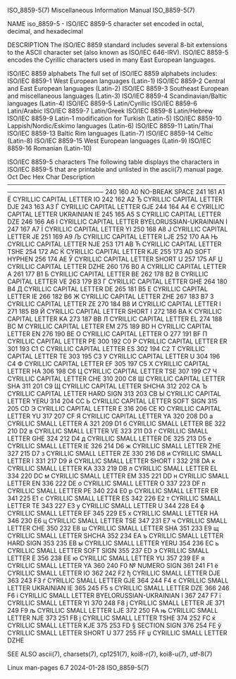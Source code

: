 ISO_8859-5(7)						       Miscellaneous Information Manual							 ISO_8859-5(7)

NAME
       iso_8859-5 - ISO/IEC 8859-5 character set encoded in octal, decimal, and hexadecimal

DESCRIPTION
       The  ISO/IEC  8859  standard  includes several 8-bit extensions to the ASCII character set (also known as ISO/IEC 646-IRV).  ISO/IEC 8859-5 encodes the
       Cyrillic characters used in many East European languages.

   ISO/IEC 8859 alphabets
       The full set of ISO/IEC 8859 alphabets includes:
       ISO/IEC 8859-1	 West European languages (Latin-1)
       ISO/IEC 8859-2	 Central and East European languages (Latin-2)
       ISO/IEC 8859-3	 Southeast European and miscellaneous languages (Latin-3)
       ISO/IEC 8859-4	 Scandinavian/Baltic languages (Latin-4)
       ISO/IEC 8859-5	 Latin/Cyrillic
       ISO/IEC 8859-6	 Latin/Arabic
       ISO/IEC 8859-7	 Latin/Greek
       ISO/IEC 8859-8	 Latin/Hebrew
       ISO/IEC 8859-9	 Latin-1 modification for Turkish (Latin-5)
       ISO/IEC 8859-10	 Lappish/Nordic/Eskimo languages (Latin-6)
       ISO/IEC 8859-11	 Latin/Thai
       ISO/IEC 8859-13	 Baltic Rim languages (Latin-7)
       ISO/IEC 8859-14	 Celtic (Latin-8)
       ISO/IEC 8859-15	 West European languages (Latin-9)
       ISO/IEC 8859-16	 Romanian (Latin-10)

   ISO/IEC 8859-5 characters
       The following table displays the characters in ISO/IEC 8859-5 that are printable and unlisted in the ascii(7) manual page.
       Oct   Dec   Hex	 Char	Description
       ────────────────────────────────────────────────────────────────────────
       240   160   A0		NO-BREAK SPACE
       241   161   A1	  Ё	CYRILLIC CAPITAL LETTER IO
       242   162   A2	  Ђ	CYRILLIC CAPITAL LETTER DJE
       243   163   A3	  Ѓ	CYRILLIC CAPITAL LETTER GJE
       244   164   A4	  Є	CYRILLIC CAPITAL LETTER UKRAINIAN IE
       245   165   A5	  Ѕ	CYRILLIC CAPITAL LETTER DZE
       246   166   A6	  І	CYRILLIC CAPITAL LETTER
				BYELORUSSIAN-UKRAINIAN I
       247   167   A7	  Ї	CYRILLIC CAPITAL LETTER YI
       250   168   A8	  Ј	CYRILLIC CAPITAL LETTER JE
       251   169   A9	  Љ	CYRILLIC CAPITAL LETTER LJE
       252   170   AA	  Њ	CYRILLIC CAPITAL LETTER NJE
       253   171   AB	  Ћ	CYRILLIC CAPITAL LETTER TSHE
       254   172   AC	  Ќ	CYRILLIC CAPITAL LETTER KJE
       255   173   AD		SOFT HYPHEN
       256   174   AE	  Ў	CYRILLIC CAPITAL LETTER SHORT U
       257   175   AF	  Џ	CYRILLIC CAPITAL LETTER DZHE
       260   176   B0	  А	CYRILLIC CAPITAL LETTER A
       261   177   B1	  Б	CYRILLIC CAPITAL LETTER BE
       262   178   B2	  В	CYRILLIC CAPITAL LETTER VE
       263   179   B3	  Г	CYRILLIC CAPITAL LETTER GHE
       264   180   B4	  Д	CYRILLIC CAPITAL LETTER DE
       265   181   B5	  Е	CYRILLIC CAPITAL LETTER IE
       266   182   B6	  Ж	CYRILLIC CAPITAL LETTER ZHE
       267   183   B7	  З	CYRILLIC CAPITAL LETTER ZE
       270   184   B8	  И	CYRILLIC CAPITAL LETTER I
       271   185   B9	  Й	CYRILLIC CAPITAL LETTER SHORT I
       272   186   BA	  К	CYRILLIC CAPITAL LETTER KA
       273   187   BB	  Л	CYRILLIC CAPITAL LETTER EL
       274   188   BC	  М	CYRILLIC CAPITAL LETTER EM
       275   189   BD	  Н	CYRILLIC CAPITAL LETTER EN
       276   190   BE	  О	CYRILLIC CAPITAL LETTER O
       277   191   BF	  П	CYRILLIC CAPITAL LETTER PE
       300   192   C0	  Р	CYRILLIC CAPITAL LETTER ER
       301   193   C1	  С	CYRILLIC CAPITAL LETTER ES
       302   194   C2	  Т	CYRILLIC CAPITAL LETTER TE
       303   195   C3	  У	CYRILLIC CAPITAL LETTER U
       304   196   C4	  Ф	CYRILLIC CAPITAL LETTER EF
       305   197   C5	  Х	CYRILLIC CAPITAL LETTER HA
       306   198   C6	  Ц	CYRILLIC CAPITAL LETTER TSE
       307   199   C7	  Ч	CYRILLIC CAPITAL LETTER CHE
       310   200   C8	  Ш	CYRILLIC CAPITAL LETTER SHA
       311   201   C9	  Щ	CYRILLIC CAPITAL LETTER SHCHA
       312   202   CA	  Ъ	CYRILLIC CAPITAL LETTER HARD SIGN
       313   203   CB	  Ы	CYRILLIC CAPITAL LETTER YERU
       314   204   CC	  Ь	CYRILLIC CAPITAL LETTER SOFT SIGN
       315   205   CD	  Э	CYRILLIC CAPITAL LETTER E
       316   206   CE	  Ю	CYRILLIC CAPITAL LETTER YU
       317   207   CF	  Я	CYRILLIC CAPITAL LETTER YA
       320   208   D0	  а	CYRILLIC SMALL LETTER A
       321   209   D1	  б	CYRILLIC SMALL LETTER BE
       322   210   D2	  в	CYRILLIC SMALL LETTER VE
       323   211   D3	  г	CYRILLIC SMALL LETTER GHE
       324   212   D4	  д	CYRILLIC SMALL LETTER DE
       325   213   D5	  е	CYRILLIC SMALL LETTER IE
       326   214   D6	  ж	CYRILLIC SMALL LETTER ZHE
       327   215   D7	  з	CYRILLIC SMALL LETTER ZE
       330   216   D8	  и	CYRILLIC SMALL LETTER I
       331   217   D9	  й	CYRILLIC SMALL LETTER SHORT I
       332   218   DA	  к	CYRILLIC SMALL LETTER KA
       333   219   DB	  л	CYRILLIC SMALL LETTER EL
       334   220   DC	  м	CYRILLIC SMALL LETTER EM
       335   221   DD	  н	CYRILLIC SMALL LETTER EN
       336   222   DE	  о	CYRILLIC SMALL LETTER O
       337   223   DF	  п	CYRILLIC SMALL LETTER PE
       340   224   E0	  р	CYRILLIC SMALL LETTER ER
       341   225   E1	  с	CYRILLIC SMALL LETTER ES
       342   226   E2	  т	CYRILLIC SMALL LETTER TE
       343   227   E3	  у	CYRILLIC SMALL LETTER U
       344   228   E4	  ф	CYRILLIC SMALL LETTER EF
       345   229   E5	  х	CYRILLIC SMALL LETTER HA
       346   230   E6	  ц	CYRILLIC SMALL LETTER TSE
       347   231   E7	  ч	CYRILLIC SMALL LETTER CHE
       350   232   E8	  ш	CYRILLIC SMALL LETTER SHA
       351   233   E9	  щ	CYRILLIC SMALL LETTER SHCHA
       352   234   EA	  ъ	CYRILLIC SMALL LETTER HARD SIGN
       353   235   EB	  ы	CYRILLIC SMALL LETTER YERU
       354   236   EC	  ь	CYRILLIC SMALL LETTER SOFT SIGN
       355   237   ED	  э	CYRILLIC SMALL LETTER E
       356   238   EE	  ю	CYRILLIC SMALL LETTER YU
       357   239   EF	  я	CYRILLIC SMALL LETTER YA
       360   240   F0	  №	NUMERO SIGN
       361   241   F1	  ё	CYRILLIC SMALL LETTER IO
       362   242   F2	  ђ	CYRILLIC SMALL LETTER DJE
       363   243   F3	  ѓ	CYRILLIC SMALL LETTER GJE
       364   244   F4	  є	CYRILLIC SMALL LETTER UKRAINIAN IE
       365   245   F5	  ѕ	CYRILLIC SMALL LETTER DZE
       366   246   F6	  і	CYRILLIC SMALL LETTER BYELORUSSIAN-UKRAINIAN I
       367   247   F7	  ї	CYRILLIC SMALL LETTER YI
       370   248   F8	  ј	CYRILLIC SMALL LETTER JE
       371   249   F9	  љ	CYRILLIC SMALL LETTER LJE
       372   250   FA	  њ	CYRILLIC SMALL LETTER NJE
       373   251   FB	  ј	CYRILLIC SMALL LETTER TSHE
       374   252   FC	  ќ	CYRILLIC SMALL LETTER KJE
       375   253   FD	  §	SECTION SIGN
       376   254   FE	  ў	CYRILLIC SMALL LETTER SHORT U
       377   255   FF	  џ	CYRILLIC SMALL LETTER DZHE

SEE ALSO
       ascii(7), charsets(7), cp1251(7), koi8-r(7), koi8-u(7), utf-8(7)

Linux man-pages 6.7							  2024-01-28								 ISO_8859-5(7)
